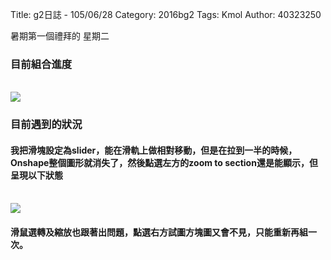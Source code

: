 Title: g2日誌 - 105/06/28
Category: 2016bg2
Tags: Kmol 
Author: 40323250


暑期第一個禮拜的 星期二

<!-- PELICAN_END_SUMMARY -->

<h3>目前組合進度</h3>
</br>
<img src="http://i.imgur.com/D2k3uqk.gif">
</br>
<h3>目前遇到的狀況</h3>
<h4>我把滑塊設定為slider，能在滑軌上做相對移動，但是在拉到一半的時候，Onshape整個圖形就消失了，然後點選左方的zoom to section還是能顯示，但呈現以下狀態</h4>
</br>
<img src="http://i.imgur.com/W3N5pkC.png">
</br>
<h4>滑鼠選轉及縮放也跟著出問題，點選右方試圖方塊圖又會不見，只能重新再組一次。</h4>
